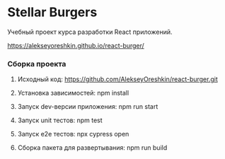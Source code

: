 
# Stellar Burgers

Учебный проект курса разработки React приложений.

https://alekseyoreshkin.github.io/react-burger/

### Сборка проекта 

1. Исходный код:
 https://github.com/AlekseyOreshkin/react-burger.git

2. Установка зависимостей: npm install
3. Запуск dev-версии приложения: npm run start
4. Запуск unit тестов: npm test
5. Запуск e2e тестов: npx cypress open
6. Сборка пакета для развертывания: npm run build